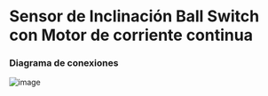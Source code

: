 # Sensor de Inclinación Ball Switch con Motor de corriente continua

### Diagrama de conexiones
![image](https://user-images.githubusercontent.com/107881774/224454244-dec7215a-eb9f-436e-9cb3-94e157a19b22.png)
